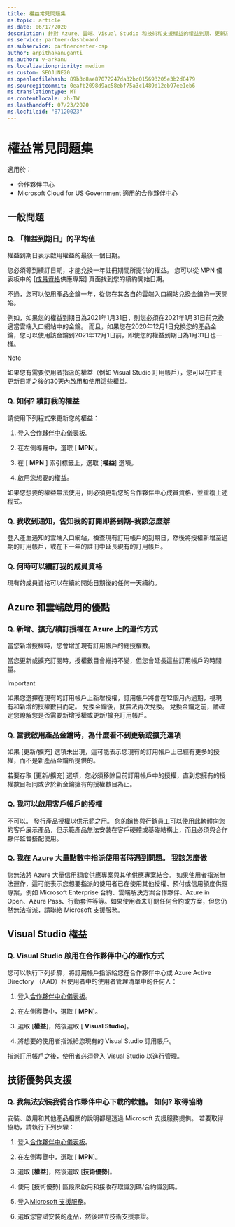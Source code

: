 ```yaml
---
title: 權益常見問題集
ms.topic: article
ms.date: 06/17/2020
description: 針對 Azure、雲端、Visual Studio 和技術和支援權益的權益到期、更新及啟用授權問題的解答
ms.service: partner-dashboard
ms.subservice: partnercenter-csp
author: arpithakanuganti
ms.author: v-arkanu
ms.localizationpriority: medium
ms.custom: SEOJUNE20
ms.openlocfilehash: 89b3c8ae87072247da32bc015693205e3b2d8479
ms.sourcegitcommit: 0eafb2098d9ac58ebf75a3c1489d12eb97ee1eb6
ms.translationtype: MT
ms.contentlocale: zh-TW
ms.lasthandoff: 07/23/2020
ms.locfileid: "87120023"
---
```

# <a name="benefits-faq"></a>權益常見問題集

適用於︰

- 合作夥伴中心
- Microsoft Cloud for US Government 適用的合作夥伴中心

## <a name="general-questions"></a>一般問題

### <a name="q-what-does-benefit-expiry-date-mean"></a>Q. 「權益到期日」的平均值

權益到期日表示啟用權益的最後一個日期。

您必須等到續訂日期，才能兌換一年註冊期間所提供的權益。 您可以從 MPN 儀表板中的 [[成員資格](https://partner.microsoft.com/dashboard/mpn/offers)供應專案] 頁面找到您的續約開始日期。

不過，您可以使用產品金鑰一年，從您在其各自的雲端入口網站兌換金鑰的一天開始。

例如，如果您的權益到期日為2021年1月31日，則您必須在2021年1月31日前兌換適當雲端入口網站中的金鑰。 而且，如果您在2020年12月1日兌換您的產品金鑰，您可以使用該金鑰到2021年12月1日前，即使您的權益到期日為1月31日也一樣。

>[!NOTE]
>如果您有需要使用者指派的權益（例如 Visual Studio 訂用帳戶），您可以在註冊更新日期之後的30天內啟用和使用這些權益。

### <a name="q-how-do-i-renew-my-benefits"></a>Q. 如何? 續訂我的權益

請使用下列程式來更新您的權益：

1. 登入[合作夥伴中心儀表板](https://partner.microsoft.com/dashboard/)。

2. 在左側導覽中，選取 [ **MPN**]。

3. 在 [ **MPN** ] 索引標籤上，選取 [**權益**] 選項。

4. 啟用您想要的權益。

如果您想要的權益無法使用，則必須更新您的合作夥伴中心成員資格，並重複上述程式。

### <a name="q-i-received-a-notification-informing-me-that-my-subscription-is-expiring-soon---what-should-i-do"></a>Q. 我收到通知，告知我的訂閱即將到期-我該怎麼辦

登入產生通知的雲端入口網站，檢查現有訂用帳戶的到期日，然後將授權新增至過期的訂用帳戶，或在下一年的註冊中延長現有的訂用帳戶。

### <a name="q-when-can-i-renew-my-membership"></a>Q. 何時可以續訂我的成員資格

現有的成員資格可以在續約開始日期後的任何一天續約。

## <a name="azure-and-cloud-activation-benefits"></a>Azure 和雲端啟用的優點

### <a name="q-how-does-adding-extendingrenewing-licenses-work-on-azure"></a>Q. 新增、擴充/續訂授權在 Azure 上的運作方式

當您新增授權時，您會增加現有訂用帳戶的總授權數。

當您更新或擴充訂閱時，授權數目會維持不變，但您會延長這些訂用帳戶的時間量。

>[!IMPORTANT]
>如果您選擇在現有的訂用帳戶上新增授權，訂用帳戶將會在12個月內過期，視現有和新增的授權數目而定。 兌換金鑰後，就無法再次兌換。 兌換金鑰之前，請確定您瞭解您是否需要新增授權或更新/擴充訂用帳戶。

### <a name="q-why-dont-i-see-the-renew-or-extend-options-when-i-activate-my-product-key"></a>Q. 當我啟用產品金鑰時，為什麼看不到更新或擴充選項

如果 [更新/擴充] 選項未出現，這可能表示您現有的訂用帳戶上已經有更多的授權，而不是新產品金鑰所提供的。

若要存取 [更新/擴充] 選項，您必須移除目前訂用帳戶中的授權，直到您擁有的授權數目相同或少於新金鑰擁有的授權數目為止。

### <a name="q-can-i-activate-the-license-on-my-customers-account"></a>Q. 我可以啟用客戶帳戶的授權

不可以。 發行產品授權以供示範之用。 您的銷售與行銷員工可以使用此軟體向您的客戶展示產品，但示範產品無法安裝在客戶硬體或基礎結構上，而且必須與合作夥伴監督搭配使用。

### <a name="q-im-having-trouble-assigning-users-in-azure-bulk-credit-what-should-i-do"></a>Q. 我在 Azure 大量點數中指派使用者時遇到問題。 我該怎麼做

您無法將 Azure 大量信用額度供應專案與其他供應專案結合。 如果使用者指派無法運作，這可能表示您想要指派的使用者已在使用其他授權、預付或信用額度供應專案，例如 Microsoft Enterprise 合約、雲端解決方案合作夥伴、Azure in Open、Azure Pass、行動套件等等。如果使用者未訂閱任何合約或方案，但您仍然無法指派，請聯絡 Microsoft 支援服務。

## <a name="visual-studio-benefits"></a>Visual Studio 權益

### <a name="q-how-does-visual-studio-activation-work-in-partner-center"></a>Q. Visual Studio 啟用在合作夥伴中心的運作方式

您可以執行下列步驟，將訂用帳戶指派給您在合作夥伴中心或 Azure Active Directory （AAD）租使用者中的使用者管理清單中的任何人：

1. 登入[合作夥伴中心儀表板](https://partner.microsoft.com/dashboard/)。

2. 在左側導覽中，選取 [ **MPN**]。

3. 選取 [**權益**]，然後選取 [ **Visual Studio**]。

4. 將想要的使用者指派給您現有的 Visual Studio 訂用帳戶。

指派訂用帳戶之後，使用者必須登入 Visual Studio 以進行管理。

## <a name="technical-benefits-and-support"></a>技術優勢與支援

### <a name="q-i-cant-install-the-software-i-downloaded-from-partner-center-how-do-i-get-help"></a>Q. 我無法安裝我從合作夥伴中心下載的軟體。 如何? 取得協助

安裝、啟用和其他產品相關的說明都是透過 Microsoft 支援服務提供。 若要取得協助，請執行下列步驟：

1. 登入[合作夥伴中心儀表板](https://partner.microsoft.com/dashboard/)。

2. 在左側導覽中，選取 [ **MPN**]。

3. 選取 [**權益**]，然後選取 [**技術優勢**]。

4. 使用 [技術優勢] 區段來啟用和接收存取識別碼/合約識別碼。

5. 登入[Microsoft 支援服務](https://support.microsoft.com/supportforbusiness/productselection)。

6. 選取您嘗試安裝的產品，然後建立技術支援票證。
